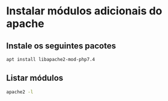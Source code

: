 # Instalar módulos adicionais do apache

## Instale os seguintes pacotes

```bash
apt install libapache2-mod-php7.4
```

## Listar módulos

```bash
apache2 -l
```
